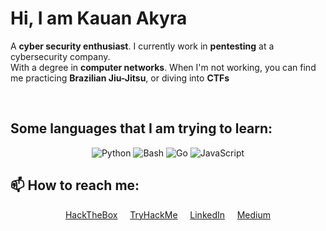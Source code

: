 # Hi, I am **Kauan Akyra**

A **cyber security enthusiast**.
I currently work in **pentesting** at a cybersecurity company.  
With a degree in **computer networks**.
When I'm not working, you can find me practicing **Brazilian Jiu-Jitsu**, or diving into **CTFs**

<br>

## Some languages that I am trying to learn:
<div align="center">
  
![Python](https://img.shields.io/badge/Python-3.9-blue)
![Bash](https://img.shields.io/badge/Bash-5.1-4EAA25)
![Go](https://img.shields.io/badge/Go-1.18-00ADD8)
![JavaScript](https://img.shields.io/badge/JavaScript-ES6-yellow)
</div>

## 📫 How to reach me: <br>

<div align="center">
  <a href="https://app.hackthebox.com/profile/2086251">HackTheBox</a>&nbsp;&nbsp;&nbsp;&nbsp;
  <a href="https://tryhackme.com/p/ak7r4">TryHackMe</a>&nbsp;&nbsp;&nbsp;&nbsp;
  <a href="https://www.linkedin.com/in/kauan-akyra-477211177/">LinkedIn</a>&nbsp;&nbsp;&nbsp;&nbsp;
  <a href="https://medium.com/@kauanakyra">Medium</a>
</div>

